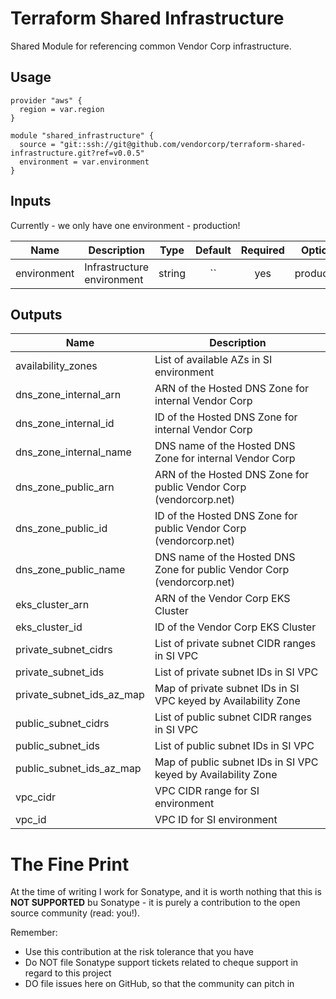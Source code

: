 # Terraform Shared Infrastructure

Shared Module for referencing common Vendor Corp infrastructure.

## Usage

```hcl
provider "aws" {
  region = var.region
}

module "shared_infrastructure" {
  source = "git::ssh://git@github.com/vendorcorp/terraform-shared-infrastructure.git?ref=v0.0.5"
  environment = var.environment
}
```

## Inputs

Currently - we only have one environment - production!

| Name        | Description                |  Type  | Default | Required |  Options   |
| ----------- | -------------------------- | :----: | :-----: | :------: | :--------: |
| environment | Infrastructure environment | string |   ``    |   yes    | production |

## Outputs

| Name                      | Description                                                             |
| ------------------------- | ----------------------------------------------------------------------- |
| availability_zones        | List of available AZs in SI environment                                 |
| dns_zone_internal_arn     | ARN of the Hosted DNS Zone for internal Vendor Corp                     |
| dns_zone_internal_id      | ID of the Hosted DNS Zone for internal Vendor Corp                      |
| dns_zone_internal_name    | DNS name of the Hosted DNS Zone for internal Vendor Corp                |
| dns_zone_public_arn       | ARN of the Hosted DNS Zone for public Vendor Corp (vendorcorp.net)      |
| dns_zone_public_id        | ID of the Hosted DNS Zone for public Vendor Corp (vendorcorp.net)       |
| dns_zone_public_name      | DNS name of the Hosted DNS Zone for public Vendor Corp (vendorcorp.net) |
| eks_cluster_arn           | ARN of the Vendor Corp EKS Cluster                                      |
| eks_cluster_id            | ID of the Vendor Corp EKS Cluster                                       |
| private_subnet_cidrs      | List of private subnet CIDR ranges in SI VPC                            |
| private_subnet_ids        | List of private subnet IDs in SI VPC                                    |
| private_subnet_ids_az_map | Map of private subnet IDs in SI VPC keyed by Availability Zone          |
| public_subnet_cidrs       | List of public subnet CIDR ranges in SI VPC                             |
| public_subnet_ids         | List of public subnet IDs in SI VPC                                     |
| public_subnet_ids_az_map  | Map of public subnet IDs in SI VPC keyed by Availability Zone           |
| vpc_cidr                  | VPC CIDR range for SI environment                                       |
| vpc_id                    | VPC ID for SI environment                                               |


# The Fine Print

At the time of writing I work for Sonatype, and it is worth nothing that this is **NOT SUPPORTED** bu Sonatype - it is purely a contribution to the open source community (read: you!).

Remember:
- Use this contribution at the risk tolerance that you have
- Do NOT file Sonatype support tickets related to cheque support in regard to this project
- DO file issues here on GitHub, so that the community can pitch in